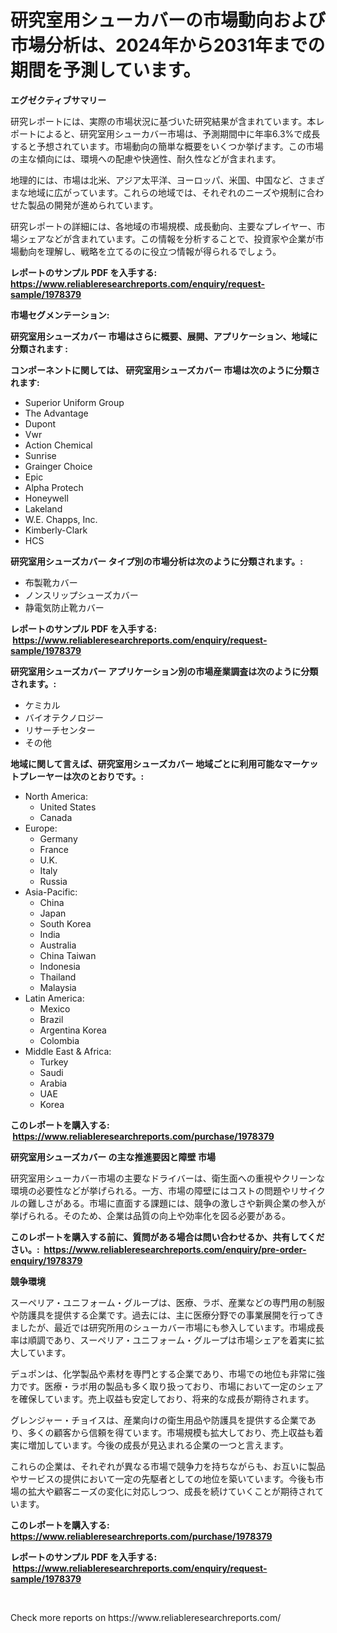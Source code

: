 <p><h1>研究室用シューカバーの市場動向および市場分析は、2024年から2031年までの期間を予測しています。</h1></p><p><strong>エグゼクティブサマリー</strong></p>
<p><p>研究レポートには、実際の市場状況に基づいた研究結果が含まれています。本レポートによると、研究室用シューカバー市場は、予測期間中に年率6.3%で成長すると予想されています。市場動向の簡単な概要をいくつか挙げます。この市場の主な傾向には、環境への配慮や快適性、耐久性などが含まれます。</p><p>地理的には、市場は北米、アジア太平洋、ヨーロッパ、米国、中国など、さまざまな地域に広がっています。これらの地域では、それぞれのニーズや規制に合わせた製品の開発が進められています。</p><p>研究レポートの詳細には、各地域の市場規模、成長動向、主要なプレイヤー、市場シェアなどが含まれています。この情報を分析することで、投資家や企業が市場動向を理解し、戦略を立てるのに役立つ情報が得られるでしょう。</p></p>
<p><strong>レポートのサンプル PDF を入手する: <a href="https://www.reliableresearchreports.com/enquiry/request-sample/1978379">https://www.reliableresearchreports.com/enquiry/request-sample/1978379</a></strong></p>
<p><strong>市場セグメンテーション:</strong></p>
<p><strong> 研究室用シューズカバー 市場はさらに概要、展開、アプリケーション、地域に分類されます :</strong></p>
<p><strong>コンポーネントに関しては、 研究室用シューズカバー 市場は次のように分類されます: &nbsp;</strong></p>
<p><ul><li>Superior Uniform Group</li><li>The Advantage</li><li>Dupont</li><li>Vwr</li><li>Action Chemical</li><li>Sunrise</li><li>Grainger Choice</li><li>Epic</li><li>Alpha Protech</li><li>Honeywell</li><li>Lakeland</li><li>W.E. Chapps, Inc.</li><li>Kimberly-Clark</li><li>HCS</li></ul></p>
<p><strong> 研究室用シューズカバー タイプ別の市場分析は次のように分類されます。:</strong></p>
<p><ul><li>布製靴カバー</li><li>ノンスリップシューズカバー</li><li>静電気防止靴カバー</li></ul></p>
<p><strong>レポートのサンプル PDF を入手する: &nbsp;<a href="https://www.reliableresearchreports.com/enquiry/request-sample/1978379">https://www.reliableresearchreports.com/enquiry/request-sample/1978379</a></strong></p>
<p><strong> 研究室用シューズカバー アプリケーション別の市場産業調査は次のように分類されます。:</strong></p>
<p><ul><li>ケミカル</li><li>バイオテクノロジー</li><li>リサーチセンター</li><li>その他</li></ul></p>
<p><strong>地域に関して言えば、研究室用シューズカバー 地域ごとに利用可能なマーケットプレーヤーは次のとおりです。:</strong></p>
<p><ul>
    <li>
        North America:
        <ul>
            <li>United States</li>
            <li>Canada</li>
        </ul>
    </li>
    <li>
        Europe:
        <ul>
            <li>Germany</li>
            <li>France</li>
            <li>U.K.</li>
            <li>Italy</li>
            <li>Russia</li>
        </ul>
    </li>
    <li>
        Asia-Pacific:
        <ul>
            <li>China</li>
            <li>Japan</li>
            <li>South Korea</li>
            <li>India</li>
            <li>Australia</li>
            <li>China Taiwan</li>
            <li>Indonesia</li>
            <li>Thailand</li>
            <li>Malaysia</li>
        </ul>
    </li>
    <li>
        Latin America:
        <ul>
            <li>Mexico</li>
            <li>Brazil</li>
            <li>Argentina Korea</li>
            <li>Colombia</li>
        </ul>
    </li>
    <li>
        Middle East & Africa:
        <ul>
            <li>Turkey</li>
            <li>Saudi</li>
            <li>Arabia</li>
            <li>UAE</li>
            <li>Korea</li>
        </ul>
    </li>
    </ul></p>
<p><strong>このレポートを購入する: &nbsp;<a href="https://www.reliableresearchreports.com/purchase/1978379">https://www.reliableresearchreports.com/purchase/1978379</a></strong></p>
<p><strong>研究室用シューズカバー の主な推進要因と障壁 市場</strong></p>
<p><p>研究室用シューカバー市場の主要なドライバーは、衛生面への重視やクリーンな環境の必要性などが挙げられる。一方、市場の障壁にはコストの問題やリサイクルの難しさがある。市場に直面する課題には、競争の激しさや新興企業の参入が挙げられる。そのため、企業は品質の向上や効率化を図る必要がある。</p></p>
<p><strong>このレポートを購入する前に、質問がある場合は問い合わせるか、共有してください。:&nbsp; <a href="https://www.reliableresearchreports.com/enquiry/pre-order-enquiry/1978379">https://www.reliableresearchreports.com/enquiry/pre-order-enquiry/1978379</a></strong></p>
<p><strong>競争環境</strong></p>
<p><p>スーペリア・ユニフォーム・グループは、医療、ラボ、産業などの専門用の制服や防護具を提供する企業です。過去には、主に医療分野での事業展開を行ってきましたが、最近では研究所用のシューカバー市場にも参入しています。市場成長率は順調であり、スーペリア・ユニフォーム・グループは市場シェアを着実に拡大しています。</p><p>デュポンは、化学製品や素材を専門とする企業であり、市場での地位も非常に強力です。医療・ラボ用の製品も多く取り扱っており、市場において一定のシェアを確保しています。売上収益も安定しており、将来的な成長が期待されます。</p><p>グレンジャー・チョイスは、産業向けの衛生用品や防護具を提供する企業であり、多くの顧客から信頼を得ています。市場規模も拡大しており、売上収益も着実に増加しています。今後の成長が見込まれる企業の一つと言えます。</p><p>これらの企業は、それぞれが異なる市場で競争力を持ちながらも、お互いに製品やサービスの提供において一定の先駆者としての地位を築いています。今後も市場の拡大や顧客ニーズの変化に対応しつつ、成長を続けていくことが期待されています。</p></p>
<p><strong>このレポートを購入する: &nbsp; <a href="https://www.reliableresearchreports.com/purchase/1978379">https://www.reliableresearchreports.com/purchase/1978379</a></strong></p>
<p><strong>レポートのサンプル PDF を入手する: &nbsp;<a href="https://www.reliableresearchreports.com/enquiry/request-sample/1978379">https://www.reliableresearchreports.com/enquiry/request-sample/1978379</a></strong><strong></strong></p>
<p>&nbsp;</p>
<p>Check more reports on https://www.reliableresearchreports.com/</p>